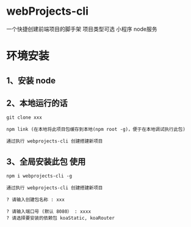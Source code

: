# webProjects-cli

一个快捷创建前端项目的脚手架 项目类型可选 小程序 node服务

# 环境安装

## 1、安装 node

## 2、本地运行的话

```
git clone xxx

npm link (在本地将此项目包缓存到本地(npm root -g)，便于在本地调试执行此包)

通过执行 webprojects-cli 创建搭建新项目
```

## 3、全局安装此包 使用

```
npm i webprojects-cli -g

通过执行 webprojects-cli 创建搭建新项目

? 请输入创建包名称 : xxx

? 请输入端口号 (默认 8080） : xxxx
? 请选择要安装的依赖包 koaStatic, koaRouter
```
